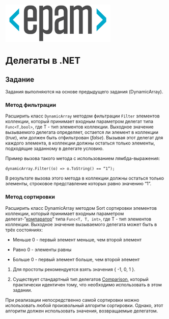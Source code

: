 <img src="..\..\resources\EPAM_LOGO_Primary.png?raw=true" width="330" />

# Делегаты в .NET 

##  Задание

Задания выполняются на основе предыдущего задания (DynamicArray).

### Метод фильтрации

Расширить класс `DynamicArray` методом фильтрации `Filter` элементов
коллекции, который принимает входным параметром делегат типа `Func<T,bool>`, где T - тип элементов коллекции.
Выходное значение вызываемого делегата определяет, остается ли элемент в коллекции (*true*), или
должен быть отфильтрован (*false*). Вызывая этот делегат для каждого
элемента, в коллекции должны остаться только элементы, подходящие
заданному в делегате условию.

Пример вызова такого метода с использованием лямбда-выражения:

`dynamicArray.Filter((o) => o.ToString() == “1”);`

В результате вызова этого метода в коллекции должны остаться только
элементы, строковое представление которых равно значению “1”.

### Метод сортировки

Расширить класс DynamicArray методом Sort сортировки элементов
коллекции, который принимает входным параметром
делегат-”[компаратор](https://docs.microsoft.com/ru-ru/dotnet/api/system.collections.generic.icomparer-1.compare?view=netframework-4.8)”
типа `Func<T, T, int>`, где T - тип элементов коллекции. Выходное
значение вызываемого делегата может быть в трёх состояниях:

-   Меньше 0 - первый элемент меньше, чем второй элемент

-   Равно 0 - элементы равны

-   Больше 0 - первый элемент больше, чем второй элемент

1.  Для простоты рекомендуется взять значения { -1, 0, 1 }.

2.  Существует стандартный тип делегатов
    [Comparison](https://docs.microsoft.com/ru-ru/dotnet/api/system.comparison-1?view=netframework-4.8),
    который практически идентичен тому, что необходимо использовать в
    этом задании.

При реализации непосредственно самой сортировки можно использовать любой
произвольный алгоритм сортировки. Однако, этот алгоритм должен
использовать значения, возвращаемые делегатом.
